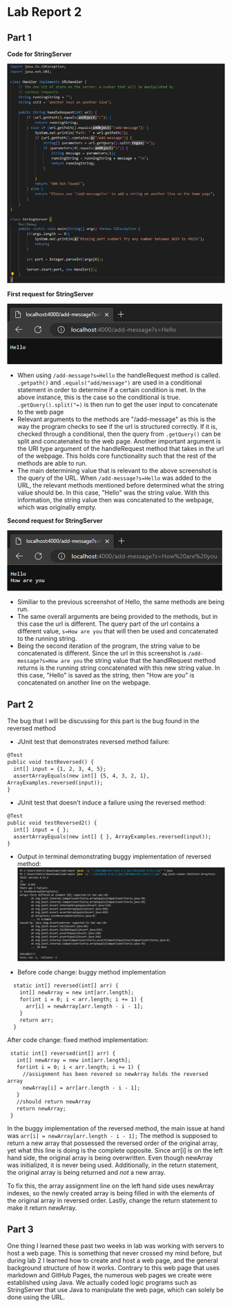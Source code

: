# Lab Report 2

## Part 1
**Code for StringServer**

![Image](stringServerCode.png)

**First request for StringServer**

![Image](cse15l-lab-report-2-img1.png)
* When using `/add-message?s=Hello` the handleRequest method is called. `.getpath()` and `.equals("add/message")` are used in a conditional statement in order to determine if a certain condition is met. In the above instance, this is the case so the conditional is true. `.getQuery().split("=)` is then run to get the user input to concatenate to the web page
* Relevant arguments to the methods are "/add-message" as this is the way the program checks to see if the url is structured correctly. If it is, checked through a conditional, then the query from `.getQuery()` can be split and concatenated to the web page. Another important argument is the URI type argument of the handleRequest method that takes in the url of the webpage. This holds core functionality such that the rest of the methods are able to run. 
* The main determining value that is relevant to the above screenshot is the query of the URL. When `/add-message?s=Hello` was added to the URL, the relevant methods mentioned before determined what the string value should be. In this case, "Hello" was the string value. With this information, the string value then was concatenated to the webpage, which was originally empty. 

**Second request for StringServer**

![Image](cse15l-lab-report-2-img2.png)
* Similiar to the previous screenshot of Hello, the same methods are being run. 
* The same overall arguments are being provided to the methods, but in this case the url is different. The query part of the url contains a different value, `s=How are you` that will then be used and concatenated to the running string.
* Being the second iteration of the program, the string value to be concatenated is different. Since the url in this screenshot is `/add-message?s=How are you` the string value that the handlRequest method returns is the running string concatenated with this new string value. In this case, "Hello" is saved as the string, then "How are you" is concatenated on another line on the webpage.

## Part 2
The bug that I will be discussing for this part is the bug found in the reversed method 

* JUnit test that demonstrates reversed method failure:
```
@Test
public void testReversed() {
  int[] input = {1, 2, 3, 4, 5};
  assertArrayEquals(new int[] {5, 4, 3, 2, 1}, ArrayExamples.reversed(input));
}
```

* JUnit test that doesn't induce a failure using the reversed method:

```
@Test
public void testReversed2() {
  int[] input = { };
  assertArrayEquals(new int[] { }, ArrayExamples.reversed(input));
}
```
* Output in terminal demonstrating buggy implementation of reversed method: 
![Image](cs15l-lab3-report-part2-JUnit.png)

* Before code change: buggy method implementation
```
  static int[] reversed(int[] arr) {
    int[] newArray = new int[arr.length];
    for(int i = 0; i < arr.length; i += 1) {
      arr[i] = newArray[arr.length - i - 1];
    }
    return arr;
  }
```
After code change: fixed method implementation:
```
 static int[] reversed(int[] arr) {
   int[] newArray = new int[arr.length];
   for(int i = 0; i < arr.length; i += 1) {
     //assignment has been revered so newArray holds the reversed array
     newArray[i] = arr[arr.length - i - 1];
   }
   //should return newArray
   return newArray;
 }
```
In the buggy implementation of the reversed method, the main issue at hand was `arr[i] = newArray[arr.length - i - 1];`
The method is supposed to return a new array that possessed the reversed order of the original array, yet what this line is doing is the complete opposite. Since arr[i] is on the left hand side, the original array is being overwritten. Even though newArray was initialized, it is never being used. Additionally, in the return statement, the original array is being returned and _not_ a new array.

To fix this, the array assignment line on the left hand side uses newArray indexes, so the newly created array is being filled in with the elements of the original array in reversed order. Lastly, change the return statement to make it return newArray.

## Part 3
One thing I learned these past two weeks in lab was working with servers to host a web page. This is something that never crossed my mind before, but during lab 2 I learned how to create and host a web page, and the general background structure of how it works. Contrary to this web page that uses markdown and GitHub Pages, the numerous web pages we create were established using Java. We actually coded logic programs such as StringServer that use Java to manipulate the web page, which can solely be done using the URL.
